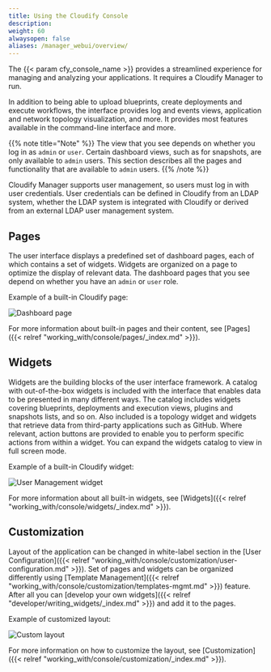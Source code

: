 ```yaml
---
title: Using the Cloudify Console
description:
weight: 60
alwaysopen: false
aliases: /manager_webui/overview/
---
```


The {{< param cfy_console_name >}} provides a streamlined experience for managing and analyzing your applications. It requires a Cloudify Manager to run. 

In addition to being able to upload blueprints, create deployments and execute workflows, the interface provides log and events views, application and network topology visualization, and more. It provides most features available in the command-line interface and more.

{{% note title="Note" %}}
The view that you see depends on whether you log in as `admin` or `user`. Certain dashboard views, such as for snapshots, are only available to `admin` users. This section describes all the pages and functionality that are available to `admin` users.
{{% /note %}}

Cloudify Manager supports user management, so users must log in with user credentials. User credentials can be defined in Cloudify from an LDAP system, whether the LDAP system is integrated with Cloudify or derived from an external LDAP user management system.


## Pages

The user interface displays a predefined set of dashboard pages, each of which contains a set of widgets. Widgets are organized on a page to optimize the display of relevant data. The dashboard pages that you see depend on whether you have an `admin` or `user` role.

Example of a built-in Cloudify page:

![Dashboard page]( /images/ui/pages/dashboard-page.png )

For more information about built-in pages and their content, see [Pages]({{< relref "working_with/console/pages/_index.md" >}}).


## Widgets

Widgets are the building blocks of the user interface framework. A catalog with out-of-the-box widgets is included with the interface that enables data to be presented in many different ways. The catalog includes widgets covering blueprints, deployments and execution views, plugins and snapshots lists, and so on. Also included is a topology widget and widgets that retrieve data from third-party applications such as GitHub. Where relevant, action buttons are provided to enable you to perform specific actions from within a widget. You can expand the widgets catalog to view in full screen mode. 

Example of a built-in Cloudify widget:

![User Management widget]( /images/ui/widgets/users-mgmt.png )

For more information about all built-in widgets, see [Widgets]({{< relref "working_with/console/widgets/_index.md" >}}).


## Customization

Layout of the application can be changed in white-label section in the [User Configuration]({{< relref "working_with/console/customization/user-configuration.md" >}}). Set of pages and widgets can be organized differently using [Template Management]({{< relref "working_with/console/customization/templates-mgmt.md" >}}) feature. After all you can [develop your own widgets]({{< relref "developer/writing_widgets/_index.md" >}}) and add it to the pages.

Example of customized layout: 

![Custom layout]( /images/ui/customization/custom-layout.png )

For more information on how to customize the layout, see [Customization]({{< relref "working_with/console/customization/_index.md" >}}).

